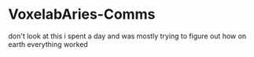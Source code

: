 # VoxelabAries-Comms
don't look at this i spent a day and was mostly trying to figure out how on earth everything worked

